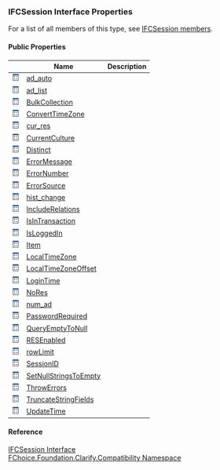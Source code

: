 ﻿### IFCSession Interface Properties

For a list of all members of this type, see [IFCSession members](FChoice.Foundation.Clarify.Compatibility~FChoice.Foundation.Clarify.Compatibility.IFCSession_members.md).

#### Public Properties

|   | Name | Description |
| --- | --- | --- |
| ![ Property](dotnetimages/Property.png) | [ad_auto](FChoice.Foundation.Clarify.Compatibility~FChoice.Foundation.Clarify.Compatibility.IFCSession~ad_auto.md) |   |
| ![ Property](dotnetimages/Property.png) | [ad_list](FChoice.Foundation.Clarify.Compatibility~FChoice.Foundation.Clarify.Compatibility.IFCSession~ad_list.md) |   |
| ![ Property](dotnetimages/Property.png) | [BulkCollection](FChoice.Foundation.Clarify.Compatibility~FChoice.Foundation.Clarify.Compatibility.IFCSession~BulkCollection.md) |   |
| ![ Property](dotnetimages/Property.png) | [ConvertTimeZone](FChoice.Foundation.Clarify.Compatibility~FChoice.Foundation.Clarify.Compatibility.IFCSession~ConvertTimeZone.md) |   |
| ![ Property](dotnetimages/Property.png) | [cur_res](FChoice.Foundation.Clarify.Compatibility~FChoice.Foundation.Clarify.Compatibility.IFCSession~cur_res.md) |   |
| ![ Property](dotnetimages/Property.png) | [CurrentCulture](FChoice.Foundation.Clarify.Compatibility~FChoice.Foundation.Clarify.Compatibility.IFCSession~CurrentCulture.md) |   |
| ![ Property](dotnetimages/Property.png) | [Distinct](FChoice.Foundation.Clarify.Compatibility~FChoice.Foundation.Clarify.Compatibility.IFCSession~Distinct.md) |   |
| ![ Property](dotnetimages/Property.png) | [ErrorMessage](FChoice.Foundation.Clarify.Compatibility~FChoice.Foundation.Clarify.Compatibility.IFCSession~ErrorMessage.md) |   |
| ![ Property](dotnetimages/Property.png) | [ErrorNumber](FChoice.Foundation.Clarify.Compatibility~FChoice.Foundation.Clarify.Compatibility.IFCSession~ErrorNumber.md) |   |
| ![ Property](dotnetimages/Property.png) | [ErrorSource](FChoice.Foundation.Clarify.Compatibility~FChoice.Foundation.Clarify.Compatibility.IFCSession~ErrorSource.md) |   |
| ![ Property](dotnetimages/Property.png) | [hist_change](FChoice.Foundation.Clarify.Compatibility~FChoice.Foundation.Clarify.Compatibility.IFCSession~hist_change.md) |   |
| ![ Property](dotnetimages/Property.png) | [IncludeRelations](FChoice.Foundation.Clarify.Compatibility~FChoice.Foundation.Clarify.Compatibility.IFCSession~IncludeRelations.md) |   |
| ![ Property](dotnetimages/Property.png) | [IsInTransaction](FChoice.Foundation.Clarify.Compatibility~FChoice.Foundation.Clarify.Compatibility.IFCSession~IsInTransaction.md) |   |
| ![ Property](dotnetimages/Property.png) | [IsLoggedIn](FChoice.Foundation.Clarify.Compatibility~FChoice.Foundation.Clarify.Compatibility.IFCSession~IsLoggedIn.md) |   |
| ![ Property](dotnetimages/Property.png) | [Item](FChoice.Foundation.Clarify.Compatibility~FChoice.Foundation.Clarify.Compatibility.IFCSession~Item.md) |   |
| ![ Property](dotnetimages/Property.png) | [LocalTimeZone](FChoice.Foundation.Clarify.Compatibility~FChoice.Foundation.Clarify.Compatibility.IFCSession~LocalTimeZone.md) |   |
| ![ Property](dotnetimages/Property.png) | [LocalTimeZoneOffset](FChoice.Foundation.Clarify.Compatibility~FChoice.Foundation.Clarify.Compatibility.IFCSession~LocalTimeZoneOffset.md) |   |
| ![ Property](dotnetimages/Property.png) | [LoginTime](FChoice.Foundation.Clarify.Compatibility~FChoice.Foundation.Clarify.Compatibility.IFCSession~LoginTime.md) |   |
| ![ Property](dotnetimages/Property.png) | [NoRes](FChoice.Foundation.Clarify.Compatibility~FChoice.Foundation.Clarify.Compatibility.IFCSession~NoRes.md) |   |
| ![ Property](dotnetimages/Property.png) | [num_ad](FChoice.Foundation.Clarify.Compatibility~FChoice.Foundation.Clarify.Compatibility.IFCSession~num_ad.md) |   |
| ![ Property](dotnetimages/Property.png) | [PasswordRequired](FChoice.Foundation.Clarify.Compatibility~FChoice.Foundation.Clarify.Compatibility.IFCSession~PasswordRequired.md) |   |
| ![ Property](dotnetimages/Property.png) | [QueryEmptyToNull](FChoice.Foundation.Clarify.Compatibility~FChoice.Foundation.Clarify.Compatibility.IFCSession~QueryEmptyToNull.md) |   |
| ![ Property](dotnetimages/Property.png) | [RESEnabled](FChoice.Foundation.Clarify.Compatibility~FChoice.Foundation.Clarify.Compatibility.IFCSession~RESEnabled.md) |   |
| ![ Property](dotnetimages/Property.png) | [rowLimit](FChoice.Foundation.Clarify.Compatibility~FChoice.Foundation.Clarify.Compatibility.IFCSession~rowLimit.md) |   |
| ![ Property](dotnetimages/Property.png) | [SessionID](FChoice.Foundation.Clarify.Compatibility~FChoice.Foundation.Clarify.Compatibility.IFCSession~SessionID.md) |   |
| ![ Property](dotnetimages/Property.png) | [SetNullStringsToEmpty](FChoice.Foundation.Clarify.Compatibility~FChoice.Foundation.Clarify.Compatibility.IFCSession~SetNullStringsToEmpty.md) |   |
| ![ Property](dotnetimages/Property.png) | [ThrowErrors](FChoice.Foundation.Clarify.Compatibility~FChoice.Foundation.Clarify.Compatibility.IFCSession~ThrowErrors.md) |   |
| ![ Property](dotnetimages/Property.png) | [TruncateStringFields](FChoice.Foundation.Clarify.Compatibility~FChoice.Foundation.Clarify.Compatibility.IFCSession~TruncateStringFields.md) |   |
| ![ Property](dotnetimages/Property.png) | [UpdateTime](FChoice.Foundation.Clarify.Compatibility~FChoice.Foundation.Clarify.Compatibility.IFCSession~UpdateTime.md) |   |





#### Reference

[IFCSession Interface](FChoice.Foundation.Clarify.Compatibility~FChoice.Foundation.Clarify.Compatibility.IFCSession.md)  
[FChoice.Foundation.Clarify.Compatibility Namespace](FChoice.Foundation.Clarify.Compatibility~FChoice.Foundation.Clarify.Compatibility_namespace.md)